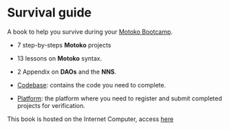 # Survival guide

A book to help you survive during your [Motoko Bootcamp](https://github.com/motoko-bootcamp/motoko-bootcamp).

- 7 step-by-steps **Motoko** projects
- 13 lessons on **Motoko** syntax.
- 2 Appendix on **DAOs** and the **NNS**.

- [Codebase](https://github.com/motoko-bootcamp/bootcamp): contains the code you need to complete.
- [Platform](https://www.motokobootcamp.com/): the platform where you need to register and submit completed projects for verification.

This book is hosted on the Internet Computer, access [here](https://nnri3-7qaaa-aaaaj-qa3qa-cai.icp0.io/)
